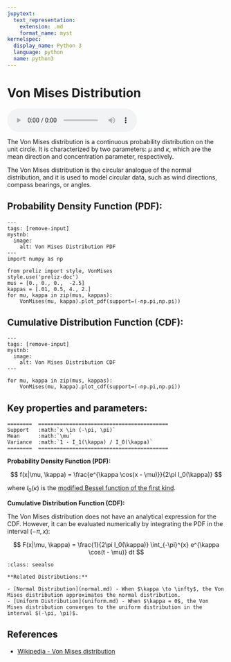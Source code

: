 ```yaml
---
jupytext:
  text_representation:
    extension: .md
    format_name: myst
kernelspec:
  display_name: Python 3
  language: python
  name: python3
---
```

# Von Mises Distribution

<audio controls> <source src="../../_static/vonmises.mp3" type="audio/mpeg"> This browser cannot play the pronunciation audio file for this distribution. </audio>

The Von Mises distribution is a continuous probability distribution on the unit circle. It is characterized by two parameters: $\mu$ and $\kappa$, which are the mean direction and concentration parameter, respectively.

The Von Mises distribution is the circular analogue of the normal distribution, and it is used to model circular data, such as wind directions, compass bearings, or angles. 

## Probability Density Function (PDF):

```{code-cell}
---
tags: [remove-input]
mystnb:
  image:
    alt: Von Mises Distribution PDF
---
import numpy as np

from preliz import style, VonMises
style.use('preliz-doc')
mus = [0., 0., 0.,  -2.5]
kappas = [.01, 0.5, 4., 2.]
for mu, kappa in zip(mus, kappas):
    VonMises(mu, kappa).plot_pdf(support=(-np.pi,np.pi))
```

## Cumulative Distribution Function (CDF):

```{code-cell}
---
tags: [remove-input]
mystnb:
  image:
    alt: Von Mises Distribution CDF
---

for mu, kappa in zip(mus, kappas):
    VonMises(mu, kappa).plot_cdf(support=(-np.pi,np.pi))
```

## Key properties and parameters:

```{eval-rst}
========  ==========================================
Support   :math:`x \in (-\pi, \pi)`
Mean      :math:`\mu`
Variance  :math:`1 - I_1(\kappa) / I_0(\kappa)`
========  ==========================================
```

**Probability Density Function (PDF):**

$$
f(x|\mu, \kappa) = \frac{e^{\kappa \cos(x - \mu)}}{2\pi I_0(\kappa)}
$$

where $I_0(\kappa)$ is the [modified Bessel function of the first kind](https://en.wikipedia.org/wiki/Bessel_function#Modified_Bessel_functions:_I%CE%B1,_K%CE%B1).

**Cumulative Distribution Function (CDF):**

The Von Mises distribution does not have an analytical expression for the CDF. However, it can be evaluated numerically by integrating the PDF in the interval $(-\pi, x)$:

$$
F(x|\mu, \kappa) = \frac{1}{2\pi I_0(\kappa)} \int_{-\pi}^{x} e^{\kappa \cos(t - \mu)} dt
$$

```{seealso}
:class: seealso

**Related Distributions:**

- [Normal Distribution](normal.md) - When $\kappa \to \infty$, the Von Mises distribution approximates the normal distribution.
- [Uniform Distribution](uniform.md) - When $\kappa = 0$, the Von Mises distribution converges to the uniform distribution in the interval $(-\pi, \pi)$.
```

## References

- [Wikipedia - Von Mises distribution](https://en.wikipedia.org/wiki/Von_Mises_distribution)
